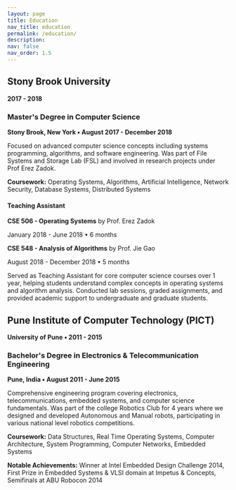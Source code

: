 ```yaml
---
layout: page
title: Education
nav_title: education
permalink: /education/
description:
nav: false
nav_order: 1.5
---
```


<div class="education">

<div class="education-section">
<h2>Stony Brook University</h2>
<p class="institution-duration"><strong>2017 - 2018</strong></p>

<div class="degree">
<h3>Master's Degree in Computer Science</h3>
<p class="degree-location"><strong>Stony Brook, New York • August 2017 - December 2018</strong></p>
<p>Focused on advanced computer science concepts including systems programming, algorithms, and software engineering. Was part of File Systems and Storage Lab (FSL) and involved in research projects under Prof Erez Zadok.</p>
<p><strong>Coursework:</strong> Operating Systems, Algorithms, Artificial Intelligence, Network Security, Database Systems, Distributed Systems</p>

<h4>Teaching Assistant</h4>
<div class="ta-position">
<p><strong>CSE 506 - Operating Systems</strong> by Prof. Erez Zadok</p>
<p class="ta-duration">January 2018 - June 2018 • 6 months</p>
</div>
<div class="ta-position">
<p><strong>CSE 548 - Analysis of Algorithms</strong> by Prof. Jie Gao</p>
<p class="ta-duration">August 2018 - December 2018 • 5 months</p>
</div>
<p class="ta-details">Served as Teaching Assistant for core computer science courses over 1 year, helping students understand complex concepts in operating systems and algorithm analysis. Conducted lab sessions, graded assignments, and provided academic support to undergraduate and graduate students.</p>
</div>
</div>

<div class="education-section">
<h2>Pune Institute of Computer Technology (PICT)</h2>
<p class="institution-duration"><strong>University of Pune • 2011 - 2015</strong></p>

<div class="degree">
<h3>Bachelor's Degree in Electronics & Telecommunication Engineering</h3>
<p class="degree-location"><strong>Pune, India • August 2011 - June 2015</strong></p>
<p>Comprehensive engineering program covering electronics, telecommunications, embedded systems, and computer science fundamentals. Was part of the college Robotics Club for 4 years where we designed and developed Autonomous and Manual robots, participating in various national level robotics competitions.</p>
<p><strong>Coursework:</strong> Data Structures, Real Time Operating Systems, Computer Architecture, System Programming, Computer Networks, Embedded Systems</p>
<p><strong>Notable Achievements:</strong> Winner at Intel Embedded Design Challenge 2014, First Prize in Embedded Systems & VLSI domain at Impetus & Concepts, Semifinals at ABU Robocon 2014</p>
</div>
</div>

</div>
